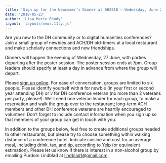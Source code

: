 ```yaml
---
title: 'Sign up for the Newcomer’s Dinner at DH2018 – Wednesday, June 27th'
date: '2018-05-23'
author: 'Lisa Marie Rhody'
layout: 'layouts/news.11ty.js'
---
```

Are you new to the DH community or to digital humanities conferences? Join a small group of newbies and ACH/DH old-timers at a local restaurant and make scholarly connections and new friendships.

Dinners will happen the evening of Wednesday, 27 June, with parties departing after the poster session. The poster session ends at 7pm. Group leaders should specify at least a day in advance from where the group will depart.

Please [sign up online](http://bit.ly/ACH-New). For ease of conversation, groups are limited to six people. Please identify yourself with **n** for newbie (in your first or second year attending DH) or *v* for DH conference veteran (no more than 2 veterans per party, please!). We’ll need one veteran leader for each group, to make a reservation and walk the group over to the restaurant; long-term ACH members and other DH conference veterans are heartily encouraged to volunteer! Don’t forget to include contact information when you sign up so that members of your group can get in touch with you.

In addition to the groups below, feel free to create additional groups headed to other restaurants, but please try to choose something within walking distance of a conference hotel. Indicate cuisine and cost for an average meal, including drink, tax, and tip, according to [Yelp](http://www.yelp.com/search?find_desc=Restaurants&find_loc=Krupnicza+33,+33-332+Krak%C3%B3w,+Poland&start=0&attrs=RestaurantsGoodForGroups,GoodForMeal.dinner&open_time=3960) (or equivalent estimation). Please let us know if there is interest in a non-alcohol group by emailing Purdom Lindblad at [lindblad1@gmail.com](mailto:lindblad1@gmail.com).
